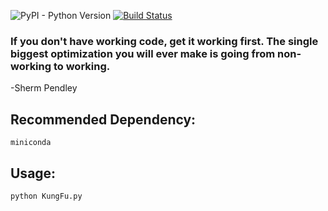 ![PyPI - Python Version](https://img.shields.io/pypi/pyversions/django)
[![Build Status](https://travis-ci.org/MadisonAster/KungFu.svg?branch=master)](https://travis-ci.org/MadisonAster/KungFu)


### If you don't have working code, get it working first. The single biggest optimization you will ever make is going from non-working to working. 
-Sherm Pendley

## Recommended Dependency:
```
miniconda
```

## Usage:
```
python KungFu.py
```